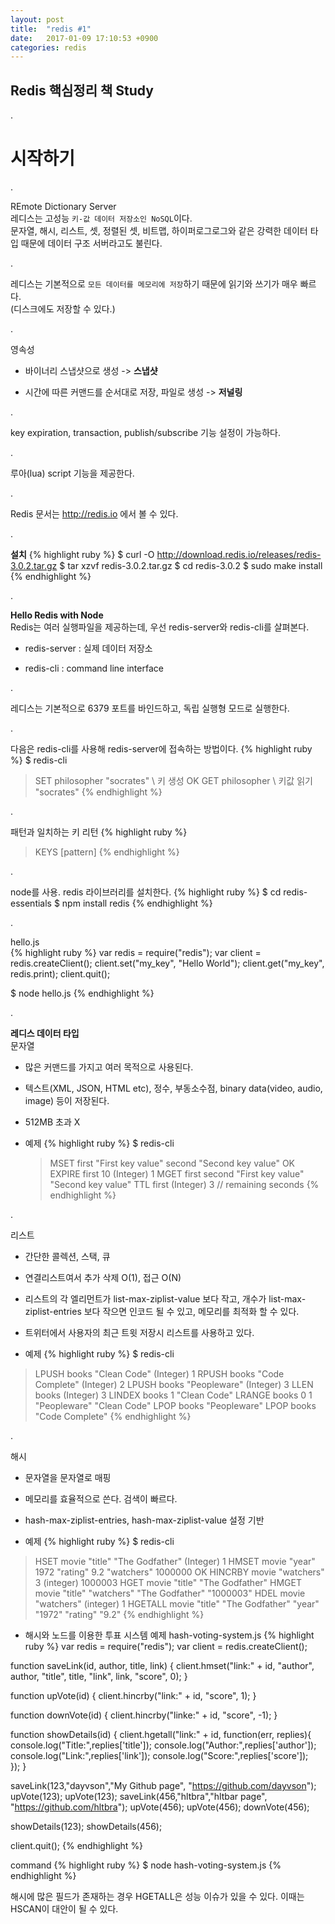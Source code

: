 ```yaml
---
layout: post
title:  "redis #1"
date:   2017-01-09 17:10:53 +0900
categories: redis
---
```



## Redis 핵심정리 책 Study

.

# 시작하기

.

REmote Dictionary Server  
레디스는 고성능 `키-값 데이터 저장소인 NoSQL`이다.  
문자열, 해시, 리스트, 셋, 정렬된 셋, 비트맵, 하이퍼로그로그와 같은 강력한 데이터 타입 때문에 데이터 구조 서버라고도 불린다.  

.

레디스는 기본적으로 `모든 데이터를 메모리에 저장`하기 때문에 읽기와 쓰기가 매우 빠르다.  
(디스크에도 저장할 수 있다.)

.

영속성  

* 바이너리 스냅샷으로 생성 -> **스냅샷**  

* 시간에 따른 커맨드를 순서대로 저장, 파일로 생성 -> **저널링**   

.

key expiration, transaction, publish/subscribe 기능 설정이 가능하다.

.

루아(lua) script 기능을 제공한다.

.

Redis 문서는 http://redis.io 에서 볼 수 있다.

.

**설치**
{% highlight ruby %}
$ curl -O http://download.redis.io/releases/redis-3.0.2.tar.gz
$ tar xzvf redis-3.0.2.tar.gz
$ cd redis-3.0.2
$ sudo make install
{% endhighlight %}

.  

**Hello Redis with Node**  
Redis는 여러 실행파일을 제공하는데, 우선 redis-server와 redis-cli를 살펴본다.  

* redis-server : 실제 데이터 저장소  

* redis-cli : command line interface

.

레디스는 기본적으로 6379 포트를 바인드하고, 독립 실행형 모드로 실행한다.

.

다음은 redis-cli를 사용해 redis-server에 접속하는 방법이다.
{% highlight ruby %}
$ redis-cli
> SET philosopher "socrates"  \\ 키 생성
OK
> GET philosopher  \\ 키값 읽기
"socrates"
{% endhighlight %}

.

패턴과 일치하는 키 리턴
{% highlight ruby %}
> KEYS [pattern]
{% endhighlight %}

.

node를 사용. redis 라이브러리를 설치한다.
{% highlight ruby %}
$ cd redis-essentials
$ npm install redis
{% endhighlight %}

.

hello.js  
{% highlight ruby %}
var redis = require("redis");
var client = redis.createClient();
client.set("my_key", "Hello World");
client.get("my_key", redis.print);
client.quit();  

$ node hello.js
{% endhighlight %}

.

**레디스 데이터 타입**  
문자열  

* 많은 커맨드를 가지고 여러 목적으로 사용된다.  

* 텍스트(XML, JSON, HTML etc), 정수, 부동소수점, binary data(video, audio, image) 등이 저장된다.  

* 512MB 초과 X  

* 예제
  {% highlight ruby %}
  $ redis-cli
  > MSET first "First key value" second "Second key value"
  OK
  > EXPIRE first 10
  (Integer) 1
  > MGET first second
  "First key value"
  "Second key value"
  > TTL first
  (Integer) 3 // remaining seconds
  {% endhighlight %}

.

리스트  

* 간단한 콜렉션, 스택, 큐

* 연결리스트여서 추가 삭제 O(1), 접근 O(N)

* 리스트의 각 엘리먼트가 list-max-ziplist-value 보다 작고, 개수가 list-max-ziplist-entries 보다 작으면 인코드 될 수 있고, 메모리를 최적화 할 수 있다.

* 트위터에서 사용자의 최근 트윗 저장시 리스트를 사용하고 있다.

* 예제
{% highlight ruby %}
$ redis-cli
> LPUSH books "Clean Code"
(Integer) 1
> RPUSH books "Code Complete"
(Integer) 2
> LPUSH books "Peopleware"
(Integer) 3
> LLEN books
(Integer) 3
> LINDEX books 1
"Clean Code"
> LRANGE books 0 1
"Peopleware"
"Clean Code"
> LPOP books
"Peopleware"
> LPOP books
"Code Complete"
{% endhighlight %}

.

해시

* 문자열을 문자열로 매핑

* 메모리를 효율적으로 쓴다. 검색이 빠르다.

* hash-max-ziplist-entries, hash-max-ziplist-value 설정 기반

* 예제
{% highlight ruby %}
$ redis-cli
> HSET movie "title" "The Godfather"
(Integer) 1
> HMSET movie "year" 1972 "rating" 9.2 "watchers" 1000000
OK
> HINCRBY movie "watchers" 3
(integer) 1000003
> HGET movie "title"
"The Godfather"
> HMGET movie "title" "watchers"
"The Godfather"
"1000003"
> HDEL movie "watchers"
(integer) 1
> HGETALL movie
"title"
"The Godfather"
"year"
"1972"
"rating"
"9.2"
{% endhighlight %}

*  해시와 노드를 이용한 투표 시스템 예제
hash-voting-system.js
{% highlight ruby %}
var redis = require("redis");
var client = redis.createClient();

function saveLink(id, author, title, link) {
  client.hmset("link:" + id, "author", author, "title", title, "link", link, "score", 0);
}

function upVote(id) {
  client.hincrby("link:" + id, "score", 1);
}

function downVote(id) {
  client.hincrby("linke:" + id, "score", -1);
}

function showDetails(id) {
  client.hgetall("link:" + id, function(err, replies){
    console.log("Title:",replies['title']);
    console.log("Author:",replies['author']);
    console.log("Link:",replies['link']);
    console.log("Score:",replies['score']);  
  });
}

saveLink(123,"dayvson","My Github page", "https://github.com/dayvson");
upVote(123);
upVote(123);
saveLink(456,"hltbra","hltbar page", "https://github.com/hltbra");
upVote(456);
upVote(456);
downVote(456);

showDetails(123);
showDetails(456);

client.quit();
{% endhighlight %}

command
{% highlight ruby %}
$ node hash-voting-system.js
{% endhighlight %}


해시에 많은 필드가 존재하는 경우 HGETALL은 성능 이슈가 있을 수 있다. 이때는 HSCAN이 대안이 될 수 있다.
